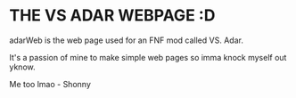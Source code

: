  # THE VS ADAR WEBPAGE :D

adarWeb is the web page used for an FNF mod called VS. Adar.

It's a passion of mine to make simple web pages so imma knock myself out yknow.

Me too lmao - Shonny



